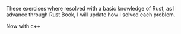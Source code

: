 These exercises where resolved with a basic knowledge of Rust, as I advance through Rust Book, I will update how I solved each problem.

Now with c++

